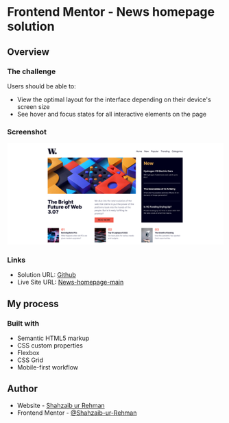 # Frontend Mentor - News homepage solution
 
## Overview

### The challenge

Users should be able to:

- View the optimal layout for the interface depending on their device's screen size
- See hover and focus states for all interactive elements on the page

### Screenshot

![](./screenshot.png) 
### Links

- Solution URL: [Github](https://github.com/Shahzaib-ur-Rehman/news-homepage-main)
- Live Site URL: [News-homepage-main](https://your-live-site-url.com)

## My process

### Built with

- Semantic HTML5 markup
- CSS custom properties
- Flexbox
- CSS Grid
- Mobile-first workflow 
 

## Author

- Website - [Shahzaib ur Rehman](https://www.linkedin.com/in/shahzaib-ur-rehman-2518b01b8/)
- Frontend Mentor - [@Shahzaib-ur-Rehman](https://www.frontendmentor.io/profile/Shahzaib-ur-Rehman)
 